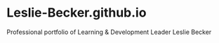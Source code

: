 # Leslie-Becker.github.io
Professional portfolio of Learning &amp; Development Leader Leslie Becker

